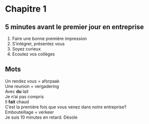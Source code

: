 # Chapitre 1
## 5 minutes avant le premier jour en entreprise

1.	Faire une bonne première impression
2.	S’intégrer, présentez vous
3.	Soyez curieux
4.	Ecoutez vos collèges

## Mots

Un rendez vous = afsrpaak  
Une reunion = vergadering  
Avec **du** lait  
Je n’ai pas compris  
Il **fait** chaud  
C’est la première fois que vous venez dans notre entreprise?  
Embouteillage = verkeer  
Je suis 10 minutes en retard. Désole  





##